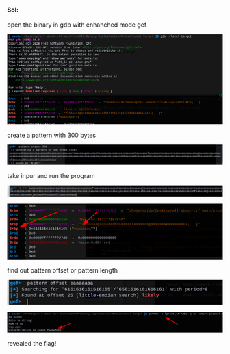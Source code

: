 
#### Sol:

open the binary in gdb with enhanched mode gef

![1745775911672](image/README/1745775911672.png)

create a pattern with 300 bytes

![1745775973511](image/README/1745775973511.png)

take inpur and run the program 

![1745776038886](image/README/1745776038886.png)

![1745776066251](image/README/1745776066251.png)

find out pattern offset or pattern length

![1745776138071](image/README/1745776138071.png)

![1745776271390](image/README/1745776271390.png)

revealed the flag!
